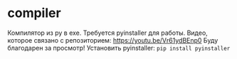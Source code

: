 # compiler
Компилятор из py в exe. Требуется pyinstaller для работы.
Видео, которое связано с репозиторием: https://youtu.be/Vr61ydBEnp0
Буду благодарен за просмотр!
Установить pyinstaller: `pip install pyinstaller`

